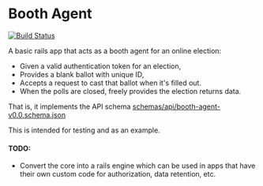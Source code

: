# Booth Agent
[![Build Status](https://secure.travis-ci.org/ClearElection/booth-agent.svg)](http://travis-ci.org/ClearElection/booth-agent)

A basic rails app that acts as a booth agent for an online election:

*  Given a valid authentication token for an election,
*  Provides a blank ballot with unique ID,
*  Accepts a request to cast that ballot when it's filled out.
*  When the polls are closed, freely provides the election returns data.

That is, it implements the API schema [schemas/api/booth-agent-v0.0.schema.json](https://github.com/ClearElection/clear-election-sdk-ruby/blob/master/schemas/api/booth-agent-0.0.schema.json)

This is intended for testing and as an example.


#### TODO:

* Convert the core into a rails engine which can be used in apps that have their own custom code for authorization, data retention, etc.




